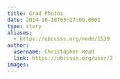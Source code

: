```yaml
---
title: Grad Photos 
date: 2014-10-18T05:27:00.000Z
type: story
aliases:
  - https://ubccsss.org/node/1539
author:
  username: Christopher Head
  link: https://ubccsss.org/user/2
images:
---
```



